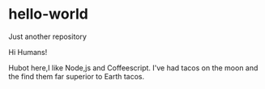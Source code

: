 # hello-world
Just another repository

Hi Humans!

Hubot here,I like Node,js and Coffeescript.
I've had tacos on the moon and the find them far superior to Earth tacos.
